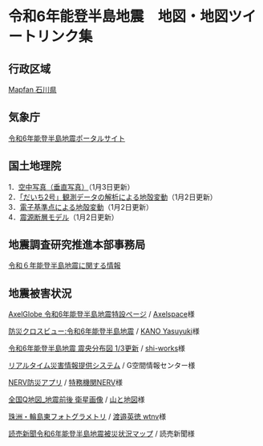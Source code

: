 # 令和6年能登半島地震　地図・地図ツイートリンク集
## 行政区域
[Mapfan 石川県](https://mapfan.com/pref/17) 

## 気象庁
[令和6年能登半島地震ポータルサイト](https://www.jma.go.jp/jma/menu/20240101_noto_jishin.html) <br>

## 国土地理院
1．[空中写真（垂直写真）](https://www.gsi.go.jp/BOUSAI/20240101_noto_earthquake.html#3)（1月3日更新）<br>
2．[「だいち2号」観測データの解析による地殻変動](https://www.gsi.go.jp/BOUSAI/20240101_noto_earthquake.html#8)（1月2日更新）<br>
3．[電子基準点による地殻変動](https://www.gsi.go.jp/BOUSAI/20240101_noto_earthquake.html#10)（1月2日更新）<br>
4．[震源断層モデル](https://www.gsi.go.jp/BOUSAI/20240101_noto_earthquake.html#13)（1月2日更新）<br>

## 地震調査研究推進本部事務局
[令和６年能登半島地震に関する情報](https://www.jishin.go.jp/main/oshirase/20240101_noto.html)

## 地震被害状況
[AxelGlobe 令和6年能登半島地震特設ページ](https://twitter.com/axelspace/status/1742319864868413456) / [Axelspace](https://twitter.com/axelspace)様 <br>

[防災クロスビュー:令和6年能登半島地震](https://twitter.com/KanoYasuyuki/status/1742388115065737634) / [KANO Yasuyuki](https://x.com/KanoYasuyuki?s=20)様<br>

[令和6年能登半島地震 震央分布図 1/3更新](https://twitter.com/shi__works/status/1742467083311743323) / [shi-works](https://x.com/shi__works?s=20)様<br>

[リアルタイム災害情報提供システム](https://twitter.com/KanoYasuyuki/status/1742445304748835102) / G空間情報センター様<br>

[NERV防災アプリ](https://twitter.com/UN_NERV/status/1419397627603427331) / [特務機関NERV](https://x.com/UN_NERV?s=20)様<br>

[全国Q地図_地震前後 衛星画像](https://twitter.com/Yama_Chizu/status/1742504134157504591) / [山と地図](https://x.com/Yama_Chizu?s=20)様<br>

[珠洲・輪島東フォトグラメトリ](https://twitter.com/hwtnv/status/1742522610163048834) / [渡邉英徳 wtnv](https://x.com/hwtnv?s=20)様　<br>

[読売新聞令和6年能登半島地震被災状況マップ](https://twitter.com/tshashin/status/1742400576150016228) / 読売新聞様 <br>



